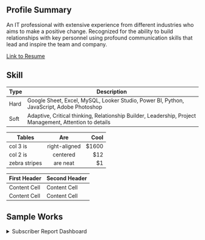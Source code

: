 
## Profile Summary

An IT professional with extensive experience from different industries who aims to make a positive change.
Recognized for the ability to build relationships with key personnel using profound communication skills that lead and inspire the team and company.

[Link to Resume](https://drive.google.com/file/d/1nwgmD_oLFdUNI-lavPyt5yMc-PU3tIyr/view?usp=sharing)

## Skill
| Type | Description |
| ---      | ---       |
| Hard  | Google Sheet, Excel, MySQL, Looker Studio, Power BI, Python, JavaScript, Adobe Photoshop  |
| Soft  | Adaptive, Critical thinking, Relationship Builder, Leadership, Project Management, Attention to details  |

| Tables        | Are           | Cool  |
| ------------- |:-------------:| -----:|
| col 3 is      | right-aligned | $1600 |
| col 2 is      | centered      |   $12 |
| zebra stripes | are neat      |    $1 |

| First Header  | Second Header |
| ------------- | ------------- |
| Content Cell  | Content Cell  |
| Content Cell  | Content Cell  |


## Sample Works

<details>
  <summary>Subscriber Report Dashboard</summary>
 
  ### Overview
  [Link Here](https://lookerstudio.google.com/reporting/c085222c-25ec-4874-aa92-b92bcbaa3f00/page/GKZWD)
  
  <picture>
    <img alt="Subscriber Report" src="assets/images/subscriber-report.PNG" width=800>
  </picture>

</details>


